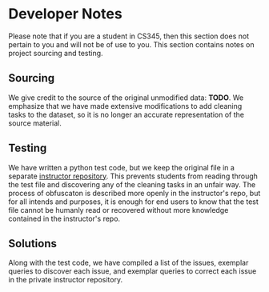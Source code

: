 # Developer Notes

Please note that if you are a student in CS345, then this section does not pertain to you and will not be of use to you. This section contains notes on project sourcing and testing.

## Sourcing

We give credit to the source of the original unmodified data: **TODO**. We emphasize that we have made extensive modifications to add cleaning tasks to the dataset, so it is no longer an accurate representation of the source material.

## Testing

We have written a python test code, but we keep the original file in a separate [instructor repository](https://github.com/JBarrett3/cs345RLOtesting). This prevents students from reading through the test file and discovering any of the cleaning tasks in an unfair way. The process of obfuscaton is described more openly in the instructor's repo, but for all intends and purposes, it is enough for end users to know that the test file cannot be humanly read or recovered without more knowledge contained in the instructor's repo.

## Solutions

Along with the test code, we have compiled a list of the issues, exemplar queries to discover each issue, and exemplar queries to correct each issue in the private instructor repository.